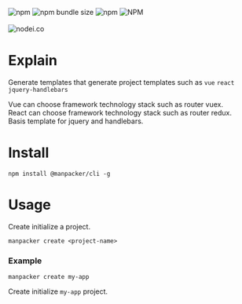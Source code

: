 ![npm](https://img.shields.io/npm/v/@manpacker/cli.svg)
![npm bundle size](https://img.shields.io/bundlephobia/min/@manpacker/cli.svg)
![npm](https://img.shields.io/npm/dw/@manpacker/cli.svg)
![NPM](https://img.shields.io/npm/l/@manpacker/cli.svg)
<br><br>
![nodei.co](https://nodei.co/npm/@manpacker/cli.png?downloads=true&downloadRank=true&stars=true)
<br>
# Explain
Generate templates that generate project templates such as <code>vue</code> <code>react</code> <code>jquery-handlebars</code><br/>

Vue can choose framework technology stack such as router vuex.<br />
React can choose framework technology stack such as router redux.<br />
Basis template for jquery and handlebars.

# Install

```
npm install @manpacker/cli -g
```

# Usage

Create initialize a project.
```
manpacker create <project-name>
```

### Example
```
manpacker create my-app
```
Create initialize <code>my-app</code> project.
